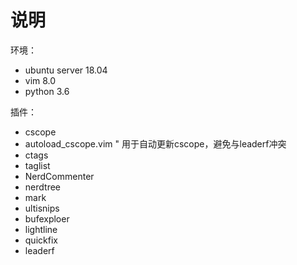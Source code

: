 # 说明

环境：
- ubuntu server 18.04
- vim 8.0
- python 3.6

插件：
- cscope
- autoload_cscope.vim  " 用于自动更新cscope，避免与leaderf冲突
- ctags
- taglist
- NerdCommenter
- nerdtree
- mark
- ultisnips
- bufexploer
- lightline
- quickfix
- leaderf

